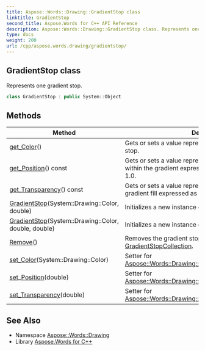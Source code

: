 ```yaml
---
title: Aspose::Words::Drawing::GradientStop class
linktitle: GradientStop
second_title: Aspose.Words for C++ API Reference
description: Aspose::Words::Drawing::GradientStop class. Represents one gradient stop in C++.
type: docs
weight: 200
url: /cpp/aspose.words.drawing/gradientstop/
---
```

## GradientStop class


Represents one gradient stop.

```cpp
class GradientStop : public System::Object
```

## Methods

| Method | Description |
| --- | --- |
| [get_Color](./get_color/)() | Gets or sets a value representing the color of the gradient stop. |
| [get_Position](./get_position/)() const | Gets or sets a value representing the position of a stop within the gradient expressed as a percent in range 0.0 to 1.0. |
| [get_Transparency](./get_transparency/)() const | Gets or sets a value representing the transparency of the gradient fill expressed as a percent in range 0.0 to 1.0. |
| [GradientStop](./gradientstop/)(System::Drawing::Color, double) | Initializes a new instance of the [GradientStop](./) class. |
| [GradientStop](./gradientstop/)(System::Drawing::Color, double, double) | Initializes a new instance of the [GradientStop](./) class. |
| [Remove](./remove/)() | Removes the gradient stop from the parent [GradientStopCollection](../gradientstopcollection/). |
| [set_Color](./set_color/)(System::Drawing::Color) | Setter for [Aspose::Words::Drawing::GradientStop::get_Color](./get_color/). |
| [set_Position](./set_position/)(double) | Setter for [Aspose::Words::Drawing::GradientStop::get_Position](./get_position/). |
| [set_Transparency](./set_transparency/)(double) | Setter for [Aspose::Words::Drawing::GradientStop::get_Transparency](./get_transparency/). |
## See Also

* Namespace [Aspose::Words::Drawing](../)
* Library [Aspose.Words for C++](../../)
